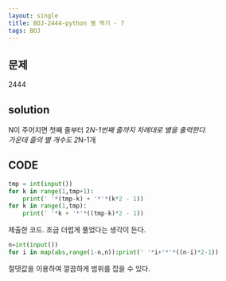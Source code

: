 ```yaml
---
layout: single
title: BOJ-2444-python 별 찍기 - 7
tags: BOJ
---
```


## 문제  
2444

## solution  
N이 주어지면 첫째 줄부터 2*N-1번째 줄까지 차례대로 별을 출력한다.  
가운데 줄의 별 개수도 2*N-1개

## CODE  

```python
tmp = int(input())
for k in range(1,tmp+1):
    print(' '*(tmp-k) + '*'*(k*2 - 1))
for k in range(1,tmp):
    print(' '*k + '*'*((tmp-k)*2 - 1))
```
제출한 코드. 조금 더럽게 풀었다는 생각이 든다.

```python
n=int(input())
for i in map(abs,range(1-n,n)):print(' '*i+'*'*((n-i)*2-1))
```
절댓값을 이용하여 깔끔하게 범위를 잡을 수 있다.